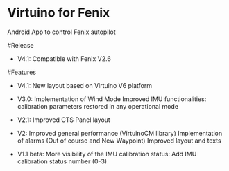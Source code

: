 # Virtuino for Fenix
 Android App to control Fenix autopilot

#Release
- V4.1:
Compatible with Fenix V2.6

#Features
- V4.1:
New layout based on Virtuino V6 platform

- V3.0:
Implementation of Wind Mode
Improved IMU functionalities: calibration parameters restored in any operational mode

- V2.1:
Improved CTS Panel layout

- V2:
Improved general performance (VirtuinoCM library)
Implementation of alarms (Out of course and New Waypoint)
Improved layout and texts

- V1.1 beta: More visibility of the IMU calibration status: Add IMU calibration status number (0-3)
